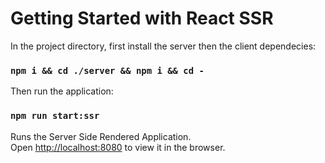 # Getting Started with React SSR

In the project directory, first install the server then the client dependecies:

### `npm i && cd ./server && npm i && cd -`

Then run the application:

### `npm run start:ssr`

Runs the Server Side Rendered Application.\
Open [http://localhost:8080](http://localhost:8080) to view it in the browser.
